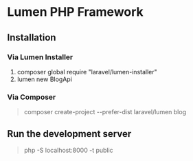 # Lumen PHP Framework

## Installation 
### Via Lumen Installer
1. composer global require "laravel/lumen-installer"
2. lumen new BlogApi
### Via Composer 
> composer create-project --prefer-dist laravel/lumen blog
## Run the development server
> php -S localhost:8000 -t public